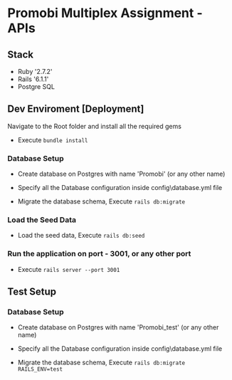 # Promobi Multiplex Assignment - APIs

## Stack
- Ruby '2.7.2'
- Rails '6.1.1'
- Postgre SQL

## Dev Enviroment [Deployment]
Navigate to the Root folder and install all the required gems
- Execute `bundle install`

### Database Setup
- Create database on Postgres with name 'Promobi' (or any other name)
- Specify all the Database configuration inside config\database.yml file

- Migrate the database schema, Execute `rails db:migrate`

### Load the Seed Data
- Load the seed data, Execute `rails db:seed`

### Run the application on port - 3001, or any other port
- Execute `rails server --port 3001`

## Test Setup

### Database Setup
- Create database on Postgres with name 'Promobi_test' (or any other name)
- Specify all the Database configuration inside config\database.yml file

- Migrate the database schema, Execute `rails db:migrate RAILS_ENV=test`